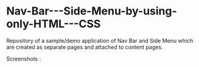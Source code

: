 # Nav-Bar---Side-Menu-by-using-only-HTML---CSS
Repository of a sample/demo application of Nav Bar and Side Menu which are created as separate pages and attached to content pages.

Screenshots :
